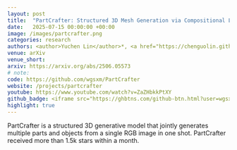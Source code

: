 ```yaml
---
layout: post
title:  "PartCrafter: Structured 3D Mesh Generation via Compositional Latent Diffusion Transformers"
date:   2025-07-15 00:00:00 +00:00
image: /images/partcrafter.png
categories: research
authors: <author>Yuchen Lin</author>*, <a href="https://chenguolin.github.io/">Chenguo Lin</a>*, <a href="https://paulpanwang.github.io/">Panwang Pan</a>, <a href="https://openreview.net/profile?id=~Honglei_Yan1">Honglei Yan</a>, <a href="https://openreview.net/profile?id=~Feng_Yiqiang1">Yiqiang Feng</a>, <a href="http://www.muyadong.com">Yadong Mu</a>, <a href="https://www.cs.cmu.edu/~katef/">Katerina Fragkiadaki</a>
venue: arXiv
venue_short: 
arxiv: https://arxiv.org/abs/2506.05573
# note: 
code: https://github.com/wgsxm/PartCrafter
website: /projects/partcrafter
youtube: https://www.youtube.com/watch?v=ZaZHbkkPtXY
github_badge: <iframe src="https://ghbtns.com/github-btn.html?user=wgsxm&repo=PartCrafter&type=star&count=true" frameborder="0" scrolling="0" width="170" height="20" style="vertical-align:middle;"></iframe>
highlight: true
---
```

PartCrafter is a structured 3D generative model that jointly generates multiple parts and objects from a single RGB image in one shot. <span class="text_highlight">PartCrafter received more than 1.5k stars within a month.</span>
